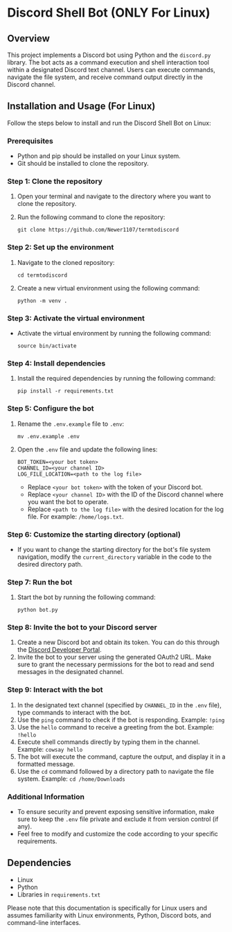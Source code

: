 # Discord Shell Bot (ONLY For Linux)

## Overview
This project implements a Discord bot using Python and the `discord.py` library. The bot acts as a command execution and shell interaction tool within a designated Discord text channel. Users can execute commands, navigate the file system, and receive command output directly in the Discord channel.

## Installation and Usage (For Linux)
Follow the steps below to install and run the Discord Shell Bot on Linux:

### Prerequisites
- Python and pip should be installed on your Linux system.
- Git should be installed to clone the repository.

### Step 1: Clone the repository
1. Open your terminal and navigate to the directory where you want to clone the repository.
2. Run the following command to clone the repository:
   
    ```
    git clone https://github.com/Newer1107/termtodiscord
    ```

### Step 2: Set up the environment
1. Navigate to the cloned repository:
   
    ```
    cd termtodiscord
    ```
2. Create a new virtual environment using the following command:
   
    ```
    python -m venv .
    ```

### Step 3: Activate the virtual environment
- Activate the virtual environment by running the following command:
  
    ```
    source bin/activate
    ```

### Step 4: Install dependencies
1. Install the required dependencies by running the following command:
   
    ```
    pip install -r requirements.txt
    ```

### Step 5: Configure the bot
1. Rename the `.env.example` file to `.env`:
   
    ```
    mv .env.example .env
    ```
3. Open the `.env` file and update the following lines:
   
    ```
    BOT_TOKEN=<your bot token>
    CHANNEL_ID=<your channel ID>
    LOG_FILE_LOCATION=<path to the log file>
    ```
    - Replace `<your bot token>` with the token of your Discord bot.
    - Replace `<your channel ID>` with the ID of the Discord channel where you want the bot to operate.
    - Replace `<path to the log file>` with the desired location for the log file. For example: `/home/logs.txt`.

### Step 6: Customize the starting directory (optional)
- If you want to change the starting directory for the bot's file system navigation, modify the `current_directory` variable in the code to the desired directory path.

### Step 7: Run the bot
1. Start the bot by running the following command:
   
    ```
    python bot.py
    ```

### Step 8: Invite the bot to your Discord server
1. Create a new Discord bot and obtain its token. You can do this through the [Discord Developer Portal](https://discord.com/developers/applications).
2. Invite the bot to your server using the generated OAuth2 URL. Make sure to grant the necessary permissions for the bot to read and send messages in the designated channel.

### Step 9: Interact with the bot
1. In the designated text channel (specified by `CHANNEL_ID` in the `.env` file), type commands to interact with the bot.
2. Use the `ping` command to check if the bot is responding. Example: `!ping`
3. Use the `hello` command to receive a greeting from the bot. Example: `!hello`
4. Execute shell commands directly by typing them in the channel. Example: `cowsay hello`
5. The bot will execute the command, capture the output, and display it in a formatted message.
6. Use the `cd` command followed by a directory path to navigate the file system. Example: `cd /home/Downloads`

### Additional Information
- To ensure security and prevent exposing sensitive information, make sure to keep the `.env` file private and exclude it from version control (if any).
- Feel free to modify and customize the code according to your specific requirements.

## Dependencies
- Linux
- Python
- Libraries in `requirements.txt`

Please note that this documentation is specifically for Linux users and assumes familiarity with Linux environments, Python, Discord bots, and command-line interfaces.
